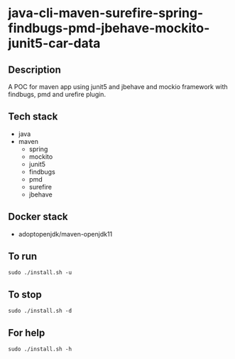 # java-cli-maven-surefire-spring-findbugs-pmd-jbehave-mockito-junit5-car-data

## Description
A POC for maven app using junit5
and jbehave and mockio framework
 with findbugs,
pmd and urefire plugin.

## Tech stack
- java
- maven
	- spring
	- mockito
  - junit5
  - findbugs
  - pmd
  - surefire
  - jbehave

## Docker stack
- adoptopenjdk/maven-openjdk11

## To run
`sudo ./install.sh -u`

## To stop
`sudo ./install.sh -d`

## For help
`sudo ./install.sh -h`
